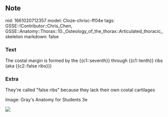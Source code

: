 ## Note
nid: 1661020712357
model: Cloze-chrisc-ff04e
tags: GSSE::!Contributor::Chris_Chen, GSSE::Anatomy::Thorax::10._Osteology_of_the_thorax::Articulated_thoracic_skeleton
markdown: false

### Text
<div class="toggle">
  The costal margin is formed by the {{c1::seventh}} through
  {{c1::tenth}} ribs (aka {{c2::false ribs}})
</div>

### Extra
<p id="3115f048-1179-48af-982a-cf90d32fe4ec" class="">They're
called "false ribs" because they lack their own costal cartilages
<p id="3115f048-1179-48af-982a-cf90d32fe4ec" class="">Image: Gray's
Anatomy for Students 3e
<p id="3115f048-1179-48af-982a-cf90d32fe4ec" class=""><img src= 
"paste-5ee203d4114ffd0024748885b15dbcd53a55a43d.png">
